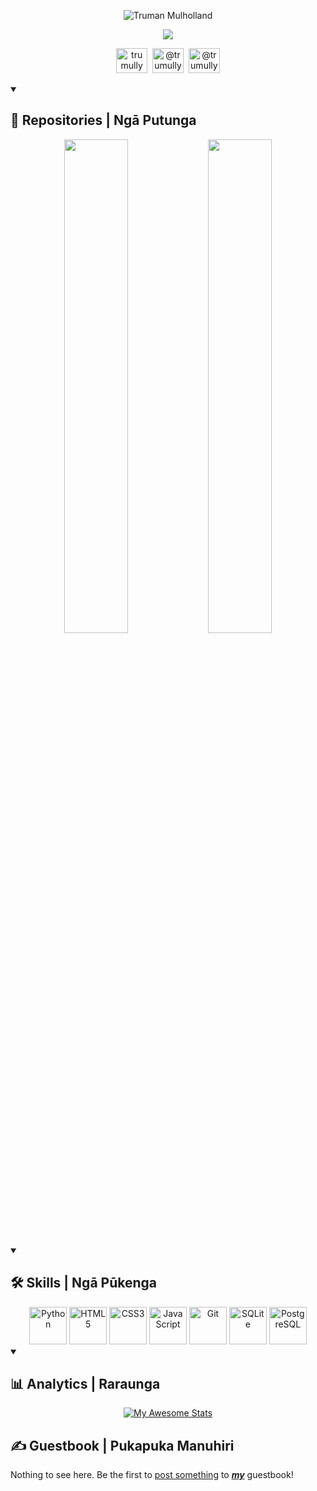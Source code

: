 <p align="center">
  <img src="https://readme-typing-svg.demolab.com?font=Fira+Code&size=20&duration=1&pause=1000&color=F7F7F7&center=true&vCenter=true&repeat=false&random=false&width=435&lines=Truman+Mulholland" alt="Truman Mulholland">
</p>  
<p align="center">
  <img src="https://readme-typing-svg.demolab.com?font=Fira+Code&size=20&pause=1000&color=F7F7F7&center=true&vCenter=true&random=false&width=435&lines=Kia+ora!+Kei+te+pēhea+koe?">
</p>

<!-- Socials --->
<p align="center">
  <a href="https://github.com/trumully"><img height="40" width="50" src="https://cdn.simpleicons.org/github/white" title="trumully"/></a>&nbsp;
  <img height="40" width="50" src="https://cdn.simpleicons.org/discord/white" title="@trumully"/>&nbsp;
  <a href="https://twitter.com/trumully"><img height="40" width="50" src="https://cdn.simpleicons.org/x/white" title="@trumully" /></a>
</p>

<!-- Repos --->
<details open>
  <summary><h2>📘 Repositories | Ngā Putunga</h2></summary>
      <p align="center">
          <a href="https://github.com/trumully/artipy"><img src="https://gh-card.dev/repos/trumully/artipy.svg" width="45%"></a>
          <a href="https://github.com/trumully/minesoc"><img src="https://gh-card.dev/repos/trumully/minesoc.svg" width="45%"></a>
      </p>
</details>

<!-- Skills --->
<details open>
  <summary><h2>🛠️ Skills | Ngā Pūkenga</h2></summary>
  <div align="center">
    <img height="60" width="60" src="https://cdn.simpleicons.org/python" title="Python" alt="Python" />
    <img height="60" width="60" src="https://cdn.simpleicons.org/html5" title="HTML5" alt="HTML5" />
    <img height="60" width="60" src="https://cdn.simpleicons.org/css3" title="CSS3" alt="CSS3" />
    <img height="60" width="60" src="https://cdn.simpleicons.org/javascript" title="JavaScript" alt="JavaScript" />
    <img height="60" width="60" src="https://cdn.simpleicons.org/git" title="Git" alt="Git" />
    <img height="60" width="60" src="https://cdn.simpleicons.org/sqlite" title="SQLite" alt="SQLite" />
    <img height="60" width="60" src="https://cdn.simpleicons.org/postgresql" title="PostgreSQL" alt="PostgreSQL" />
  </div>
</details>

<!-- Analytics --->
<details open>
  <summary><h2>📊 Analytics | Raraunga</h2></summary>
  <div align="center">

  [![My Awesome Stats](https://awesome-github-stats.azurewebsites.net/user-stats/trumully?cardType=level&theme=dark&preferLogin=true)](https://git.io/awesome-stats-card)

  </div>
</details>

## ✍️ Guestbook | Pukapuka Manuhiri
<!--START_SECTION:guestbook-section-->
Nothing to see here. Be the first to [post something](https://github.com/trumully/trumully/issues/new?title=GUEST_BOOK_ENTRY) to ***[my](https://github.com/trumully)*** guestbook!
<!--END_SECTION:guestbook-section-->
